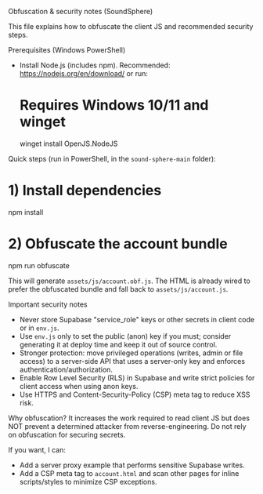 Obfuscation & security notes (SoundSphere)

This file explains how to obfuscate the client JS and recommended security steps.

Prerequisites (Windows PowerShell)
- Install Node.js (includes npm). Recommended: https://nodejs.org/en/download/ or run:
  # Requires Windows 10/11 and winget
  winget install OpenJS.NodeJS

Quick steps (run in PowerShell, in the `sound-sphere-main` folder):

# 1) Install dependencies
npm install

# 2) Obfuscate the account bundle
npm run obfuscate

This will generate `assets/js/account.obf.js`. The HTML is already wired to prefer the obfuscated bundle and fall back to `assets/js/account.js`.

Important security notes
- Never store Supabase "service_role" keys or other secrets in client code or in `env.js`.
- Use `env.js` only to set the public (anon) key if you must; consider generating it at deploy time and keep it out of source control.
- Stronger protection: move privileged operations (writes, admin or file access) to a server-side API that uses a server-only key and enforces authentication/authorization.
- Enable Row Level Security (RLS) in Supabase and write strict policies for client access when using anon keys.
- Use HTTPS and Content-Security-Policy (CSP) meta tag to reduce XSS risk.

Why obfuscation? It increases the work required to read client JS but does NOT prevent a determined attacker from reverse-engineering. Do not rely on obfuscation for securing secrets.

If you want, I can:
- Add a server proxy example that performs sensitive Supabase writes.
- Add a CSP meta tag to `account.html` and scan other pages for inline scripts/styles to minimize CSP exceptions.
